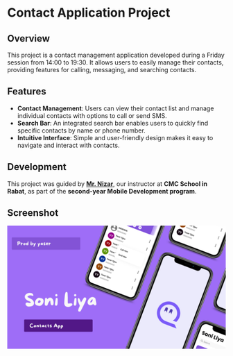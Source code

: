 # Contact Application Project

## Overview
This project is a contact management application developed during a Friday session from 14:00 to 19:30. It allows users to easily manage their contacts, providing features for calling, messaging, and searching contacts.

## Features
- **Contact Management**: Users can view their contact list and manage individual contacts with options to call or send SMS.
- **Search Bar**: An integrated search bar enables users to quickly find specific contacts by name or phone number.
- **Intuitive Interface**: Simple and user-friendly design makes it easy to navigate and interact with contacts.

## Development
This project was guided by **[Mr. Nizar](https://github.com/NizarETH)**, our instructor at **CMC School in Rabat**, as part of the **second-year Mobile Development program**.

## Screenshot
![Contact Application Screenshot](https://raw.githubusercontent.com/0yaser0/ContactApp_V2/master/Purple%20App%20Phone%20Mockup%20Sales%20Marketing%20Presentation.png)
